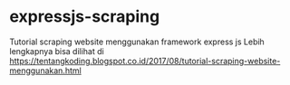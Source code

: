 # expressjs-scraping
Tutorial scraping website menggunakan framework express js
Lebih lengkapnya bisa dilihat di
https://tentangkoding.blogspot.co.id/2017/08/tutorial-scraping-website-menggunakan.html
